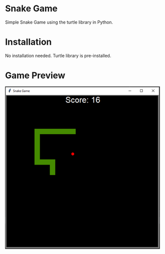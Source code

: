 # Snake Game
Simple Snake Game using the turtle library in Python.

# Installation
No installation needed. Turtle library is pre-installed.

# Game Preview
![game preview image](https://github.com/giannisPlymmenos/snake_game/blob/main/snake-game.PNG?raw=true)
